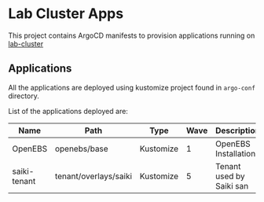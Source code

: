 # Lab Cluster Apps
This project contains ArgoCD manifests to provision applications running on [lab-cluster](https://github.com/hanapedia/lab-cluster) 

## Applications
All the applications are deployed using kustomize project found in `argo-conf` directory.

List of the applications deployed are:

| Name | Path | Type | Wave | Description |
|------|------|------|------|-------------|
|OpenEBS|openebs/base|Kustomize|1|OpenEBS Installation|
|saiki-tenant|tenant/overlays/saiki|Kustomize|5|Tenant used by Saiki san|
